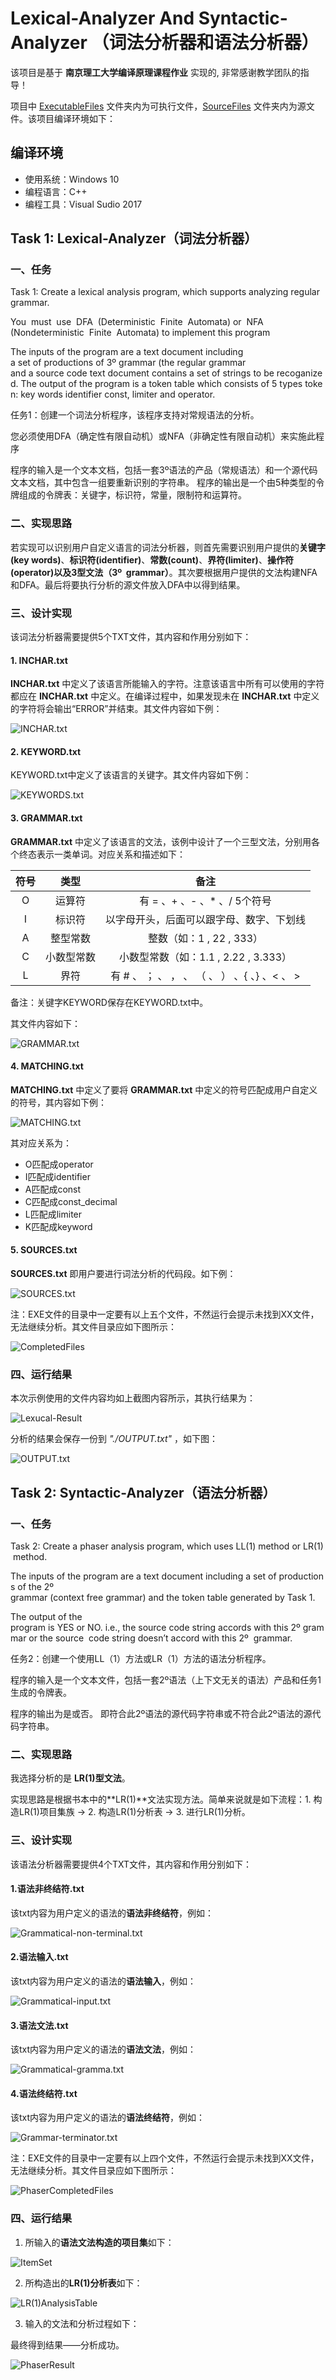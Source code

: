 # Lexical-Analyzer And Syntactic-Analyzer （词法分析器和语法分析器）

该项目是基于 **南京理工大学编译原理课程作业** 实现的, 非常感谢教学团队的指导！

项目中 [ExecutableFiles](ExecutableFiles) 文件夹内为可执行文件，[SourceFiles](SourceFiles) 文件夹内为源文件。该项目编译环境如下：

## 编译环境

- 使用系统：Windows 10
- 编程语言：C++
- 编程工具：Visual Sudio 2017

## Task 1: Lexical-Analyzer（词法分析器）

### 一、任务

Task 1: Create a lexical analysis program, which supports analyzing regular grammar. 

You  must  use  DFA  (Deterministic  Finite  Automata) or  NFA  (Nondeterministic  Finite  Automata) to implement this program

The inputs of the program are a text document including  a set of productions of 3º grammar (the regular grammar and a source code text document contains a set of strings to be recoganized. The output of the program is a token table which consists of 5 types token: key words identifier const, limiter and operator.    

任务1：创建一个词法分析程序，该程序支持对常规语法的分析。

您必须使用DFA（确定性有限自动机）或NFA（非确定性有限自动机）来实施此程序

程序的输入是一个文本文档，包括一套3º语法的产品（常规语法）和一个源代码文本文档，其中包含一组要重新识别的字符串。 程序的输出是一个由5种类型的令牌组成的令牌表：关键字，标识符，常量，限制符和运算符。

### 二、实现思路

若实现可以识别用户自定义语言的词法分析器，则首先需要识别用户提供的**关键字(key words)**、**标识符(identifier)**、**常数(count)**、**界符(limiter)**、**操作符(operator)**以及**3型文法（3º  grammar）**。其次要根据用户提供的文法构建NFA和DFA。最后将要执行分析的源文件放入DFA中以得到结果。

### 三、设计实现

该词法分析器需要提供5个TXT文件，其内容和作用分别如下：

#### 1. INCHAR.txt

**INCHAR.txt** 中定义了该语言所能输入的字符。注意该语言中所有可以使用的字符都应在 **INCHAR.txt** 中定义。在编译过程中，如果发现未在 **INCHAR.txt** 中定义的字符将会输出“ERROR”并结束。其文件内容如下例：

![INCHAR.txt](img/INCHAR_txt.png)

#### 2. KEYWORD.txt

KEYWORD.txt中定义了该语言的关键字。其文件内容如下例：

![KEYWORDS.txt](img/KEYWORDS_txt.png)

#### 3. GRAMMAR.txt

**GRAMMAR.txt** 中定义了该语言的文法，该例中设计了一个三型文法，分别用各个终态表示一类单词。对应关系和描述如下：

|  符号  |  类型  |  备注  |		
| :---: | :---: | :---: |
| O	| 运算符 | 有 = 、+ 、- 、* 、/  5个符号 |
| I	| 标识符 | 以字母开头，后面可以跟字母、数字、下划线 |
| A	| 整型常数 | 整数（如：1 , 22 , 333）|
| C	| 小数型常数 | 小数型常数（如：1.1 , 2.22 , 3.333）|
| L	| 界符 | 有 # 、 ； 、 ， 、 （ 、 ） 、{ 、} 、< 、 > |

备注：关键字KEYWORD保存在KEYWORD.txt中。

其文件内容如下：

![GRAMMAR.txt](img/GRAMMAR_txt.png)

#### 4. MATCHING.txt

**MATCHING.txt** 中定义了要将 **GRAMMAR.txt** 中定义的符号匹配成用户自定义的符号，其内容如下例：

![MATCHING.txt](img/MATCHING_txt.png)

其对应关系为：
- O匹配成operator
- I匹配成identifier
- A匹配成const
- C匹配成const_decimal
- L匹配成limiter
- K匹配成keyword

#### 5. SOURCES.txt

**SOURCES.txt** 即用户要进行词法分析的代码段。如下例：

![SOURCES.txt](img/SOURCES_txt.png)

注：EXE文件的目录中一定要有以上五个文件，不然运行会提示未找到XX文件，无法继续分析。其文件目录应如下图所示：

![CompletedFiles](img/CompletedFiles.png)

### 四、运行结果

本次示例使用的文件内容均如上截图内容所示，其执行结果为：

![Lexucal-Result](img/Lexucal-Result.png)

分析的结果会保存一份到 *"./OUTPUT.txt"* ，如下图：

![OUTPUT.txt](img/OUTPUT_txt.png)



## Task 2: Syntactic-Analyzer（语法分析器）

### 一、任务

Task 2: Create a phaser analysis program, which uses LL(1) method or LR(1) method.     

The inputs of the program are a text document including a set of productions of the 2º  grammar (context free grammar) and the token table generated by Task 1.

The output of the  program is YES or NO. i.e., the source code string accords with this 2º grammar or the source  code string doesn’t accord with this 2º  grammar.  

任务2：创建一个使用LL（1）方法或LR（1）方法的语法分析程序。

程序的输入是一个文本文件，包括一套2º语法（上下文无关的语法）产品和任务1生成的令牌表。

程序的输出为是或否。 即符合此2º语法的源代码字符串或不符合此2º语法的源代码字符串。

### 二、实现思路

我选择分析的是 **LR(1)型文法**。

实现思路是根据书本中的**LR(1)**文法实现方法。简单来说就是如下流程：1. 构造LR(1)项目集族 → 2. 构造LR(1)分析表 → 3. 进行LR(1)分析。

### 三、设计实现

该语法分析器需要提供4个TXT文件，其内容和作用分别如下：

#### 1.语法非终结符.txt

该txt内容为用户定义的语法的**语法非终结符**，例如：

![Grammatical-non-terminal.txt](img/Grammatical-non-terminal.png)

#### 2.语法输入.txt

该txt内容为用户定义的语法的**语法输入**，例如：

![Grammatical-input.txt](img/Grammatical-input.png)

#### 3.语法文法.txt

该txt内容为用户定义的语法的**语法文法**，例如：

![Grammatical-gramma.txt](img/Grammatical-gramma.png)

#### 4.语法终结符.txt

该txt内容为用户定义的语法的**语法终结符**，例如：

![Grammar-terminator.txt](img/Grammar-terminator.png)

注：EXE文件的目录中一定要有以上四个文件，不然运行会提示未找到XX文件，无法继续分析。其文件目录应如下图所示：

![PhaserCompletedFiles](img/PhaserCompletedFiles)

### 四、运行结果

1. 所输入的**语法文法构造的项目集**如下：

![ItemSet](img/ItemSet.png)

2. 所构造出的**LR(1)分析表**如下：

![LR(1)AnalysisTable](img/LR(1)AnalysisTable.png)

3. 输入的文法和分析过程如下：

最终得到结果——分析成功。

![PhaserResult](img/PhaserResult.png)